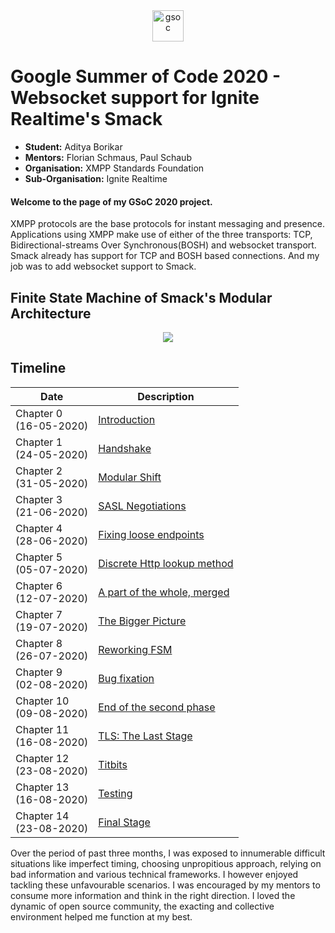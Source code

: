 <center><a href="https://summerofcode.withgoogle.com/projects/#6653942668197888"><img src="https://developers.google.com/open-source/gsoc/resources/downloads/GSoC-logo-horizontal.svg" alt="gsoc" height="50"/></a></center>

# Google Summer of Code 2020 - Websocket support for Ignite Realtime's Smack

* **Student:** Aditya Borikar
* **Mentors:** Florian Schmaus, Paul Schaub
* **Organisation:** XMPP Standards Foundation
* **Sub-Organisation:** Ignite Realtime

#### Welcome to the page of my GSoC 2020 project.

XMPP protocols are the base protocols for instant messaging and presence. Applications using XMPP make use of either of the three transports: TCP, Bidirectional-streams Over Synchronous(BOSH) and websocket transport. Smack already has support for TCP and BOSH based connections. And my job was to add websocket support to Smack.

## Finite State Machine of Smack's Modular Architecture

<center>
    <img src="https://adiaholic.github.io/gsoc2020/assets/images/websocketAndTcp.png">
</center>


## Timeline
| Date                 | Description  |
|----------------------|--------------|
|Chapter 0<br>(16-05-2020)|[Introduction](https://adiaholic.github.io/gsoc2020/2020/05/16/Chapter-0-Introduction.html) |
|Chapter 1<br>(24-05-2020)| [Handshake](https://adiaholic.github.io/gsoc2020/2020/05/24/Chapter-1-Handshake.html)|
|Chapter 2<br>(31-05-2020)| [Modular Shift](https://adiaholic.github.io/gsoc2020/2020/05/31/Chapter-2-Modular-Shift.html)|
|Chapter 3<br>(21-06-2020)| [SASL Negotiations](https://adiaholic.github.io/gsoc2020/2020/06/07/Chapter-3-sasl-negotiations.html)|
|Chapter 4<br>(28-06-2020)| [Fixing loose endpoints](https://adiaholic.github.io/gsoc2020/2020/06/14/Chapter-4-fix-loose-endpoints.html)|
|Chapter 5<br>(05-07-2020)| [Discrete Http lookup method](https://adiaholic.github.io/gsoc2020/2020/06/21/Chapter-5-Discrete-Http-Lookup-Method.html)|
|Chapter 6<br>(12-07-2020)| [A part of the whole, merged](https://adiaholic.github.io/gsoc2020/2020/06/28/Chapter-6-Part-Of-The-Whole.html)|
|Chapter 7<br>(19-07-2020)| [The Bigger Picture](https://adiaholic.github.io/gsoc2020/2020/07/06/Chapter-7-The-Bigger-Picture.html)|
|Chapter 8<br>(26-07-2020)| [Reworking FSM](https://adiaholic.github.io/gsoc2020/2020/07/12/Chapter-8-Reworking-FSM.html)|
|Chapter 9<br>(02-08-2020)| [Bug fixation](https://adiaholic.github.io/gsoc2020/2020/07/19/Chapter-9-Fixing-Bugs.html)|
|Chapter 10<br>(09-08-2020)| [End of the second phase](https://adiaholic.github.io/gsoc2020/2020/07/26/Chapter-10-End-of-second-phase.html)|
|Chapter 11<br>(16-08-2020)| [TLS: The Last Stage](https://adiaholic.github.io/gsoc2020/2020/08/02/Chapter-11-TLS.html)|
|Chapter 12<br>(23-08-2020)| [Titbits](https://adiaholic.github.io/gsoc2020/2020/08/09/Chapter-12-Titbits.html)|
|Chapter 13<br>(16-08-2020)| [Testing](https://adiaholic.github.io/gsoc2020/2020/08/16/Chapter-13-Testing.html)|
|Chapter 14<br>(23-08-2020)| [Final Stage](https://adiaholic.github.io/gsoc2020/2020/08/23/Chapter-14-Final-Stages.html)|


Over the period of past three months, I was exposed to innumerable difficult situations like imperfect timing, choosing unpropitious approach, relying on bad information and various technical frameworks. I however enjoyed tackling these unfavourable scenarios. I was encouraged by my mentors to consume more information and think in the right direction. I loved the dynamic of open source community, the exacting and collective environment helped me function at my best.

